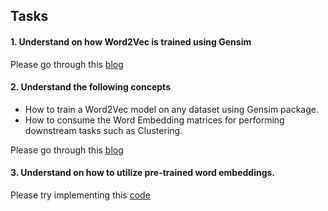 ## Tasks

#### 1. Understand on how Word2Vec is trained using Gensim
Please go through this [blog](https://kavita-ganesan.com/gensim-word2vec-tutorial-starter-code/#.YrhKzXZBy3A) 

#### 2. Understand the following concepts
* How to train a Word2Vec model on any dataset using Gensim package.
* How to consume the Word Embedding matrices for performing downstream tasks such as Clustering. 

Please go through this [blog](https://dylancastillo.co/nlp-snippets-cluster-documents-using-word2vec/)

#### 3. Understand on how to utilize pre-trained word embeddings.
Please try implementing this [code](https://www.analyticsvidhya.com/blog/2020/03/pretrained-word-embeddings-nlp/)

